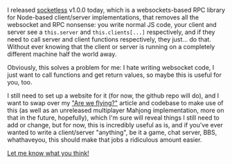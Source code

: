 I released [socketless](https://github.com/pomax/socketless) v1.0.0 today, which is a websockets-based RPC library for Node-based client/server implementations, that removes all the websocket and RPC nonsense: you write normal JS code, your client and server see a `this.server` and `this.clients[...]` respectively, and if they need to call server and client functions respectively, they just... do that. Without ever knowing that the client or server is running on a completely different machine half the world away.

Obviously, this solves a problem for me: I hate writing websocket code, I just want to call functions and get return values, so maybe this is useful for you, too. 

I still need to set up a website for it (for now, the github repo will do), and I want to swap over my ["Are we flying?"](https://pomax.github.io/are-we-flying/) article and codebase to make use of this (as well as an unreleased multiplayer Mahjong implementation, more on that in the future, hopefully), which I'm sure will reveal things I still need to add or change, but for now, this is incredibly useful as is, and if you've ever wanted to write a client/server "anything", be it a game, chat server, BBS, whathaveyou, this should make that jobs a ridiculous amount easier.

[Let me know what you think!](https://github.com/pomax/pomax.github.io/issues)